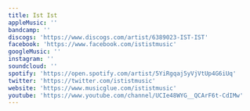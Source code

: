 ```yaml
---
title: Ist Ist
appleMusic: ''
bandcamp: ''
discogs: 'https://www.discogs.com/artist/6389023-IST-IST'
facebook: 'https://www.facebook.com/ististmusic'
googleMusic: ''
instagram: ''
soundcloud: ''
spotify: 'https://open.spotify.com/artist/5YiRgqaj5yVjVtUp4G6iUq'
twitter: 'https://twitter.com/ististmusic'
website: 'https://www.musicglue.com/ististmusic'
youtube: 'https://www.youtube.com/channel/UCIe48WYG__QCArF6t-CdIMw'
---
```

